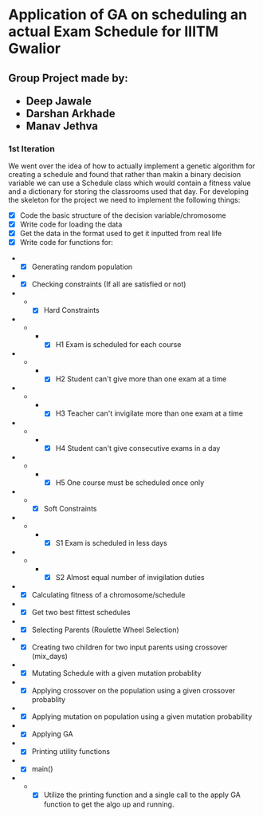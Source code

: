 
# Application of GA on scheduling an actual Exam Schedule for IIITM Gwalior

## Group Project made by: <ul><li>Deep Jawale</li><li>Darshan Arkhade</li><li>Manav Jethva</li></ul>

### 1st Iteration 
 We went over the idea of how to actually implement a genetic algorithm for creating a schedule and found that rather than makin a binary decision variable we can use a Schedule class which would contain a fitness value and a dictionary for storing the classrooms used that day.
For developing the skeleton for the project we need to implement the following things:
- [x] Code the basic structure of the decision variable/chromosome
- [x] Write code for loading the data
- [x] Get the data in the format used to get it inputted from real life
- [x] Write code for functions for:
- - [x] Generating random population
- - [x] Checking constraints (If all are satisfied or not)
- - - [x] Hard Constraints
- - - - [x] H1 Exam is scheduled for each course
- - - - [x] H2 Student can't give more than one exam at a time
- - - - [x] H3 Teacher can't invigilate more than one exam at a time
- - - - [x] H4 Student can't give consecutive exams in a day
- - - - [x] H5 One course must be scheduled once only
- - - [x] Soft Constraints
- - - - [x] S1 Exam is scheduled in less days
- - - - [x] S2 Almost equal number of invigilation duties
- - [x] Calculating fitness of a chromosome/schedule
- - [x] Get two best fittest schedules
- - [x] Selecting Parents (Roulette Wheel Selection)
- - [x] Creating two children for two input parents using crossover (mix_days)
- - [x] Mutating Schedule with a given mutation probablity
- - [x] Applying crossover on the population using a given crossover probablity
- - [x] Applying mutation on population using a given mutation probability
- - [x] Applying GA
- - [x] Printing utility functions
- - [x] main()
- - - [x] Utilize the printing function and a single call to the apply GA function to get the algo up and running.
